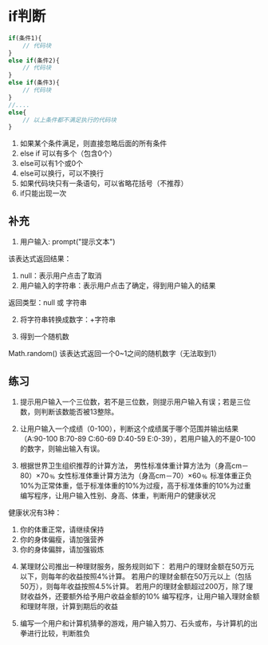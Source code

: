# if判断

```js
if(条件1){
    // 代码块
}
else if(条件2){
    // 代码块
}
else if(条件3){
    // 代码块
}
//....
else{
    // 以上条件都不满足执行的代码块
}
```

1. 如果某个条件满足，则直接忽略后面的所有条件
2. else if 可以有多个（包含0个）
3. else可以有1个或0个
4. else可以换行，可以不换行
5. 如果代码块只有一条语句，可以省略花括号（不推荐）
6. if只能出现一次


## 补充

1. 用户输入: prompt("提示文本")

该表达式返回结果：

1. null：表示用户点击了取消
2. 用户输入的字符串：表示用户点击了确定，得到用户输入的结果

返回类型：null 或 字符串

2. 将字符串转换成数字：+字符串

3. 得到一个随机数

Math.random() 该表达式返回一个0~1之间的随机数字（无法取到1）

## 练习

1. 提示用户输入一个三位数，若不是三位数，则提示用户输入有误；若是三位数，则判断该数能否被13整除。

2. 让用户输入一个成绩（0-100），判断这个成绩属于哪个范围并输出结果（A:90-100  B:70-89  C:60-69  D:40-59  E:0-39），若用户输入的不是0-100的数字，则输出输入有误。

3. 根据世界卫生组织推荐的计算方法，
   男性标准体重计算方法为（身高cm－80）×70﹪
   女性标准体重计算方法为（身高cm－70）×60﹪
   标准体重正负10%为正常体重，低于标准体重的10%为过瘦，高于标准体重的10%为过重
   编写程序，让用户输入性别、身高、体重，判断用户的健康状况

健康状况有3种：

1) 你的体重正常，请继续保持
2) 你的身体偏瘦，请加强营养
3) 你的身体偏胖，请加强锻炼

4. 某理财公司推出一种理财服务，服务规则如下：
   若用户的理财金额在50万元以下，则每年的收益按照4%计算。
   若用户的理财金额在50万元以上（包括50万），则每年收益按照4.5%计算。
   若用户的理财金额超过200万，除了理财收益外，还要额外给予用户收益金额的10%
   编写程序，让用户输入理财金额和理财年限，计算到期后的收益

5. 编写一个用户和计算机猜拳的游戏，用户输入剪刀、石头或布，与计算机的出拳进行比较，判断胜负
